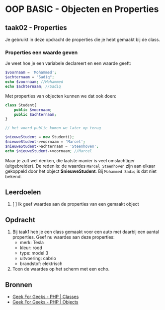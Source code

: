 # OOP BASIC - Objecten en Properties

## taak02 - Properties

Je gebruikt in deze opdracht de properties die je hebt gemaakt bij de class.

### Properties een waarde geven

Je weet hoe je een variabele declareert en een waarde geeft:

```php
$voornaam = 'Mohammed';
$achternaam = "Sadiq";
echo $voornaam; //Mohammed
echo $achternaam; //Sadiq

```

Met properties van objecten kunnen we dat ook doen:

```php
class Student{
    public $voornaam;
    public $achternaam;
}

// het woord public komen we later op terug

$nieuweStudent = new Student();
$nieuweStudent->voornaam = 'Marcel';
$nieuweStudent->achternaam = 'Steenhoven';
echo $nieuweStudent->voornaam; //Marcel
```

Maar je zult wel denken, die laatste manier is veel omslachtiger (uitgebreider). De reden is: de waardes `Marcel Steenhoven` zijn aan elkaar gekoppeld door het object __$nieuweStudent__. Bij `Mohammed Sadiq` is dat niet bekend.

## Leerdoelen

1. [ ] Ik geef waardes aan de properties van een gemaakt object

## Opdracht

1. Bij taak1 heb je een class gemaakt voor een auto met daarbij een aantal properties. Geef nu waardes aan deze properties:
   - merk: Tesla
   - kleur: rood
   - type: model 3
   - uitvoering: cabrio
   - brandstof: elektrisch
2. Toon de waardes op het scherm met een echo.

## Bronnen

- [Geek For Geeks - PHP | Classes](https://www.geeksforgeeks.org/php-classes/)
- [Geek For Geeks - PHP | Objects](https://www.geeksforgeeks.org/php-objects/)
